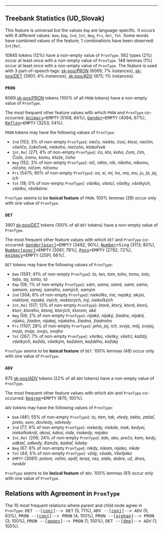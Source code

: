 

--------------------------------------------------------------------------------

## Treebank Statistics (UD_Slovak)

This feature is universal but the values `Emp` are language-specific.
It occurs with 8 different values: `Dem`, `Emp`, `Ind`, `Int`, `Neg`, `Prs`, `Rel`, `Tot`.
Some words have combined values of the feature; 1 combinations have been observed: `Int|Rel`.

10845 tokens (12%) have a non-empty value of `PronType`.
562 types (2%) occur at least once with a non-empty value of `PronType`.
148 lemmas (1%) occur at least once with a non-empty value of `PronType`.
The feature is used with 3 part-of-speech tags: [sk-pos/PRON]() (6069; 7% instances), [sk-pos/DET]() (3901; 4% instances), [sk-pos/ADV]() (875; 1% instances).

### `PRON`

6069 [sk-pos/PRON]() tokens (100% of all `PRON` tokens) have a non-empty value of `PronType`.

The most frequent other feature values with which `PRON` and `PronType` co-occurred: <tt><a href="Animacy.html">Animacy</a>=EMPTY</tt> (5108; 84%), <tt><a href="Gender.html">Gender</a>=EMPTY</tt> (4094; 67%), <tt><a href="Reflex.html">Reflex</a>=EMPTY</tt> (3253; 54%).

`PRON` tokens may have the following values of `PronType`:

* `Ind` (153; 3% of non-empty `PronType`): <em>niečo, niekto, čosi, ktosi, niečím, všeličo, čokoľvek, niekoho, niečoho, ktokoľvek</em>
* `Int,Rel` (271; 4% of non-empty `PronType`): <em>čo, kto, koho, čom, čím, Čože, čomu, komu, ktože, čoho</em>
* `Neg` (152; 3% of non-empty `PronType`): <em>nič, nikto, nik, nikoho, nikomu, ničoho, ničom, ničomu</em>
* `Prs` (5475; 90% of non-empty `PronType`): <em>sa, si, mi, ho, ma, mu, ju, ja, jej, ich</em>
* `Tot` (18; 0% of non-empty `PronType`): <em>všetko, všetci, všetky, všetkých, všetku, všetkému</em>

`PronType` seems to be **lexical feature** of `PRON`. 100% lemmas (39) occur only with one value of `PronType`.

### `DET`

3901 [sk-pos/DET]() tokens (100% of all `DET` tokens) have a non-empty value of `PronType`.

The most frequent other feature values with which `DET` and `PronType` co-occurred: <tt><a href="Gender[psor].html">Gender[psor]</a>=EMPTY</tt> (3492; 90%), <tt><a href="Number.html">Number</a>=Sing</tt> (3113; 80%), <tt><a href="Number[psor].html">Number[psor]</a>=EMPTY</tt> (3061; 78%), <tt><a href="Poss.html">Poss</a>=EMPTY</tt> (2792; 72%), <tt><a href="Animacy.html">Animacy</a>=EMPTY</tt> (2591; 66%).

`DET` tokens may have the following values of `PronType`:

* `Dem` (1591; 41% of non-empty `PronType`): <em>to, ten, tom, toho, tomu, toto, tejto, tej, tohto, tá</em>
* `Emp` (56; 1% of non-empty `PronType`): <em>sám, sama, samé, sami, samo, samom, samej, samého, samých, samým</em>
* `Ind` (304; 8% of non-empty `PronType`): <em>niekoľko, iné, nejaký, akýsi, niektoré, nejaké, iných, niektorých, iný, niekoľkých</em>
* `Int,Rel` (517; 13% of non-empty `PronType`): <em>ktoré, ktorý, ktorá, ktorú, ktorí, ktorého, ktorej, ktorých, ktorom, aké</em>
* `Neg` (59; 2% of non-empty `PronType`): <em>nijaké, nijaký, žiadne, nijaká, nijakú, žiaden, nijakej, nijakého, žiadna, žiadneho</em>
* `Prs` (1107; 28% of non-empty `PronType`): <em>jeho, jej, ich, svoje, môj, svojej, moja, moje, svoju, svojho</em>
* `Tot` (267; 7% of non-empty `PronType`): <em>všetko, všetky, všetci, každý, všetkých, každú, všetkým, každom, každého, každej</em>

`PronType` seems to be **lexical feature** of `DET`. 100% lemmas (48) occur only with one value of `PronType`.

### `ADV`

875 [sk-pos/ADV]() tokens (22% of all `ADV` tokens) have a non-empty value of `PronType`.

The most frequent other feature values with which `ADV` and `PronType` co-occurred: <tt><a href="Degree.html">Degree</a>=EMPTY</tt> (875; 100%).

`ADV` tokens may have the following values of `PronType`:

* `Dem` (481; 55% of non-empty `PronType`): <em>tu, tam, tak, vtedy, takto, zatiaľ, preto, sem, dovtedy, odvtedy</em>
* `Ind` (77; 9% of non-empty `PronType`): <em>niekedy, niekde, inak, kedysi, niekoľkokrát, akosi, kdesi, inde, inokedy, nejako</em>
* `Int,Rel` (206; 24% of non-empty `PronType`): <em>kde, ako, prečo, kam, kedy, odkiaľ, odkedy, Kamže, kadiaľ, kdeby</em>
* `Neg` (67; 8% of non-empty `PronType`): <em>nikdy, nikam, nijako, nikde</em>
* `Tot` (44; 5% of non-empty `PronType`): <em>vždy, všade, Všelijako</em>
* `EMPTY` (3081): <em>potom, veľmi, opäť, teraz, raz, stále, dobre, už, dnes, neskôr</em>

`PronType` seems to be **lexical feature** of `ADV`. 100% lemmas (61) occur only with one value of `PronType`.

## Relations with Agreement in `PronType`

The 10 most frequent relations where parent and child node agree in `PronType`:
<tt>DET --[<a href="../dep/conj.html">conj</a>]--> DET</tt> (5; 71%),
<tt>ADV --[<a href="../dep/conj.html">conj</a>]--> ADV</tt> (5; 63%),
<tt>PRON --[<a href="../dep/conj.html">conj</a>]--> PRON</tt> (4; 100%),
<tt>PRON --[<a href="../dep/orphan.html">orphan</a>]--> PRON</tt> (3; 100%),
<tt>PRON --[<a href="../dep/appos.html">appos</a>]--> PRON</tt> (1; 100%),
<tt>DET --[<a href="../dep/dep.html">dep</a>]--> ADV</tt> (1; 100%).

